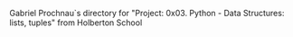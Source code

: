 Gabriel Prochnau`s directory for "Project: 0x03. Python - Data Structures: lists, tuples" from Holberton School
